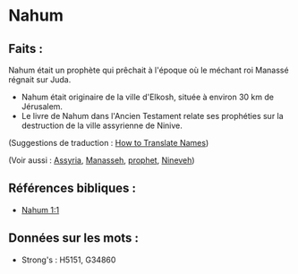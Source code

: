 # Nahum

## Faits :

Nahum était un prophète qui prêchait à l'époque où le méchant roi Manassé régnait sur Juda.

* Nahum était originaire de la ville d'Elkosh, située à environ 30 km de Jérusalem.
* Le livre de Nahum dans l'Ancien Testament relate ses prophéties sur la destruction de la ville assyrienne de Ninive.

(Suggestions de traduction : [How to Translate Names](rc://en/ta/man/translate/translate-names))

(Voir aussi : [Assyria](../names/assyria.md), [Manasseh](../names/manasseh.md), [prophet](../kt/prophet.md), [Nineveh](../names/nineveh.md))

## Références bibliques :

* [Nahum 1:1](rc://en/tn/help/nam/01/1)

## Données sur les mots :

* Strong's : H5151, G34860
